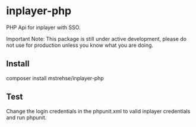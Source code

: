 # inplayer-php
PHP Api for inplayer with SSO.

Important Note: This package is still under active development, please do not use for production unless you know what you are doing.

## Install

composer install mstrehse/inplayer-php

## Test

Change the login credentials in the phpunit.xml to valid inplayer credentials and run phpunit.
